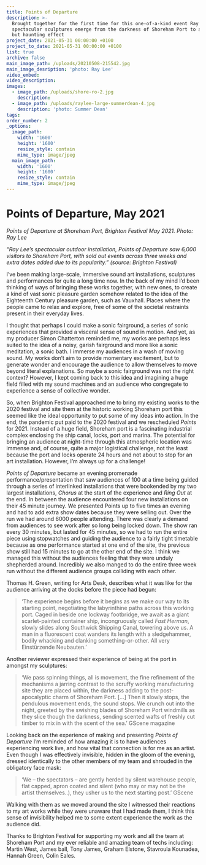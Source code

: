```yaml
---
title: Points of Departure
description: >-
  Brought together for the first time for this one-of-a-kind event Ray Lee's
  spectacular sculptures emerge from the darkness of Shoreham Port to a strange
  but haunting effect
project_date: 2021-05-31 00:00:00 +0100
project_to_date: 2021-05-31 00:00:00 +0100
list: true
archive: false
main_image_path: /uploads/20210508-215542.jpg
main_image_desription: 'photo: Ray Lee'
video_embed:
video_description:
images:
  - image_path: /uploads/shore-ro-2.jpg
    description:
  - image_path: /uploads/raylee-large-summerdean-4.jpg
    description: 'photo: Summer Dean'
tags:
order_number: 2
_options:
  image_path:
    width: '1600'
    height: '1600'
    resize_style: contain
    mime_type: image/jpeg
  main_image_path:
    width: '1600'
    height: '1600'
    resize_style: contain
    mime_type: image/jpeg
---
```

# Points of Departure, May 2021

*Points of Departure at Shoreham Port, Brighton Festival May 2021. Photo: Ray Lee*

*“Ray Lee’s spectacular outdoor installation, Points of Departure saw 6,000 visitors to Shoreham Port, with sold out events across three weeks and extra dates added due to its popularity.” (source: Brighton Festival)*

I’ve been making large-scale, immersive sound art installations, sculptures and performances for quite a long time now. In the back of my mind I’d been thinking of ways of bringing these works together, with new ones, to create a kind of vast sonic pleasure garden somehow related to the idea of the Eighteenth Century pleasure garden, such as Vauxhall. Places where the people came to relax and explore, free of some of the societal restraints present in their everyday lives.

I thought that perhaps I could make a sonic fairground, a series of sonic experiences that provided a visceral sense of sound in motion. And yet, as my producer Simon Chatterton reminded me, my works are perhaps less suited to the idea of a noisy, garish fairground and more like a sonic meditation, a sonic bath. I immerse my audiences in a wash of moving sound. My works don’t aim to provide momentary excitement, but to generate wonder and encourage the audience to allow themselves to move beyond literal explanations. So maybe a sonic fairground was not the right context? However, I kept coming back to this idea and imagining a huge field filled with my sound machines and an audience who congregate to experience a sense of collective wonder.

So, when Brighton Festival approached me to bring my existing works to the 2020 festival and site them at the historic working Shoreham port this seemed like the ideal opportunity to put some of my ideas into action. In the end, the pandemic put paid to the 2020 festival and we rescheduled *Points* for 2021. Instead of a huge field, Shoreham port is a fascinating industrial complex enclosing the ship canal, locks, port and marina. The potential for bringing an audience at night-time through this atmospheric location was immense and, of course, quite a major logistical challenge, not the least because the port and locks operate 24 hours and not about to stop for an art installation. However, I’m always up for a challenge!

*Points of Departure* became an evening promenade performance/presentation that saw audiences of 100 at a time being guided through a series of interlinked installations that were bookended by my two largest installations, *Chorus* at the start of the experience and *Ring Out* at the end. In between the audience encountered four new installations on their 45 minute journey. We presented Points up to five times an evening and had to add extra show dates because they were selling out. Over the run we had around 6000 people attending. There was clearly a demand from audiences to see work after so long being locked down. The show ran every 30 minutes, but lasted for 45 minutes, so we had to run the entire piece using stopwatches and guiding the audience to a fairly tight timetable because as one performance started at one end of the site, the previous show still had 15 minutes to go at the other end of the site. I think we managed this without the audiences feeling that they were unduly shepherded around. Incredibly we also manged to do the entire three week run without the different audience groups colliding with each other.

Thomas H. Green, writing for Arts Desk, describes what it was like for the audience arriving at the docks before the piece had begun:

> ‘The experience begins before it begins as we make our way to its starting point, negotiating the labyrinthine paths across this working port. Caged in beside one lockway footbridge, we await as a giant scarlet-painted container ship, incongruously called *Fast Herman*, slowly slides along Southwick Shipping Canal, towering above us. A man in a fluorescent coat wanders its length with a sledgehammer, bodily whacking and clanking something-or-other. All very Einstürzende Neubauten.’

Another reviewer expressed their experience of being at the port in amongst my sculptures:

> ‘We pass spinning things, all is movement, the fine refinement of the mechanisms a jarring contrast to the scruffy working manufacturing site they are placed within, the darkness adding to the post-apocalyptic charm of Shoreham Port. \[…\] Then it slowly stops, the pendulous movement ends, the sound stops. We crunch out into the night, greeted by the swishing blades of Shoreham Port windmills as they slice though the darkness, sending scented wafts of freshly cut timber to mix in with the scent of the sea.’ GScene magazine

Looking back on the experience of making and presenting *Points of Departure* I’m reminded of how amazing it is to have audiences experiencing work live, and how vital that connection is for me as an artist. Even though I was effectively invisible, hidden in the gloom of the evening, dressed identically to the other members of my team and shrouded in the obligatory face mask:

> ‘We – the spectators – are gently herded by silent warehouse people, flat capped, apron coated and silent (who may or may not be the artist themselves..), they usher us to the next starting post.’ GScene

Walking with them as we moved around the site I witnessed their reactions to my art works while they were unaware that I had made them, I think this sense of invisibility helped me to some extent experience the work as the audience did.

Thanks to Brighton Festival for supporting my work and all the team at Shoreham Port and my ever reliable and amazing team of techs including: Martin West, James ball, Tony James, Graham Elstone, Stavroula Kounadea, Hannah Green, Colin Eales.

<br>

&nbsp;